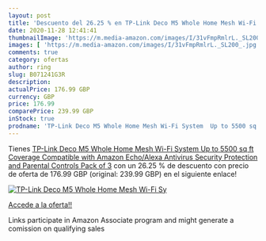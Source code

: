 ```yaml
---
layout: post
title: 'Descuento del 26.25 % en TP-Link Deco M5 Whole Home Mesh Wi-Fi Sy'
date: 2020-11-28 12:41:41
thumbnailImage: 'https://m.media-amazon.com/images/I/31vFmpRmlrL._SL200_.jpg'
images: [ 'https://m.media-amazon.com/images/I/31vFmpRmlrL._SL200_.jpg' ]
comments: true
category: ofertas
author: ring
slug: B071241G3R
description:
actualPrice: 176.99 GBP
currency: GBP
price: 176.99
comparePrice: 239.99 GBP
inStock: true
prodname: 'TP-Link Deco M5 Whole Home Mesh Wi-Fi System  Up to 5500 sq ft Coverage  Compatible with Amazon Echo/Alexa  Antivirus Security Protection and Parental Controls  Pack of 3'
---
```


Tienes [TP-Link Deco M5 Whole Home Mesh Wi-Fi System  Up to 5500 sq ft Coverage  Compatible with Amazon Echo/Alexa  Antivirus Security Protection and Parental Controls  Pack of 3](https://www.amazon.co.uk/dp/B071241G3R/?tag=tolees0a-21) con un 26.25 % de descuento con precio de oferta de 176.99 GBP (original: 239.99 GBP) en el siguiente enlace!

[![TP-Link Deco M5 Whole Home Mesh Wi-Fi Sy](https://m.media-amazon.com/images/I/31vFmpRmlrL._SL200_.jpg)](https://www.amazon.co.uk/dp/B071241G3R/?tag=tolees0a-21)

[Accede a la oferta!!](https://www.amazon.co.uk/dp/B071241G3R/?tag=tolees0a-21)

Links participate in Amazon Associate program and might generate a comission on qualifying sales


